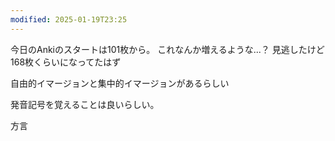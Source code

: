 ```yaml
---
modified: 2025-01-19T23:25
---
```


今日のAnkiのスタートは101枚から。
これなんか増えるような...？
見逃したけど168枚くらいになってたはず


自由的イマージョンと集中的イマージョンがあるらしい

発音記号を覚えることは良いらしい。

方言
